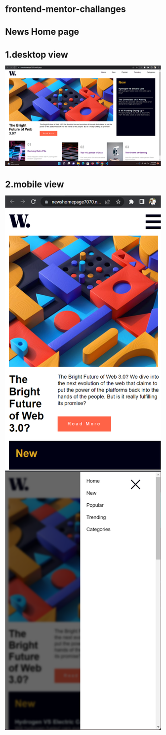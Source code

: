 # frontend-mentor-challanges

# News Home page

# 1.desktop view

<img src="./completed-imgs/Screenshot 2022-11-03 235954.png" />

# 2.mobile view

<img src="./completed-imgs/FE-C1-mobileView.png"/>
<img src="./completed-imgs/PE-C1-mobileMenu.png"/>

